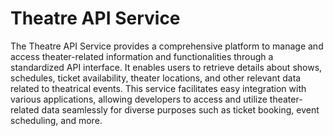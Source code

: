 # Theatre API Service

The Theatre API Service provides a comprehensive platform to manage and access theater-related information and functionalities through a standardized API interface. It enables users to retrieve details about shows, schedules, ticket availability, theater locations, and other relevant data related to theatrical events. This service facilitates easy integration with various applications, allowing developers to access and utilize theater-related data seamlessly for diverse purposes such as ticket booking, event scheduling, and more.
